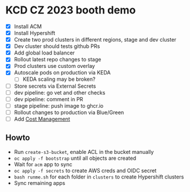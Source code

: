 # KCD CZ 2023 booth demo

* [x] Install ACM
* [x] Install Hypershift
* [x] Create two prod clusters in different regions, stage and dev cluster
* [x] Dev cluster should tests github PRs
* [x] Add global load balancer
* [x] Rollout latest repo changes to stage
* [x] Prod clusters use custom overlay
* [x] Autoscale pods on production via KEDA
  * [ ] KEDA scaling may be broken?
* [ ] Store secrets via External Secrets
* [ ] dev pipeline: go vet and other checks
* [ ] dev pipeline: comment in PR
* [ ] stage pipeline: push image to ghcr.io
* [ ] Rollout changes to production via Blue/Green
* [ ] Add [Cost Management](https://github.com/rhthsa/openshift-demo/blob/main/acm-observability.md)

## Howto

* Run `create-s3-bucket`, enable ACL in the bucket manually
* `oc apply -f bootstrap` until all objects are created
* Wait for `acm` app to sync
* `oc apply -f secrets` to create AWS creds and OIDC secret
* `bash runme.sh` for each folder in `clusters` to create Hypershift clusters
* Sync remaining apps
